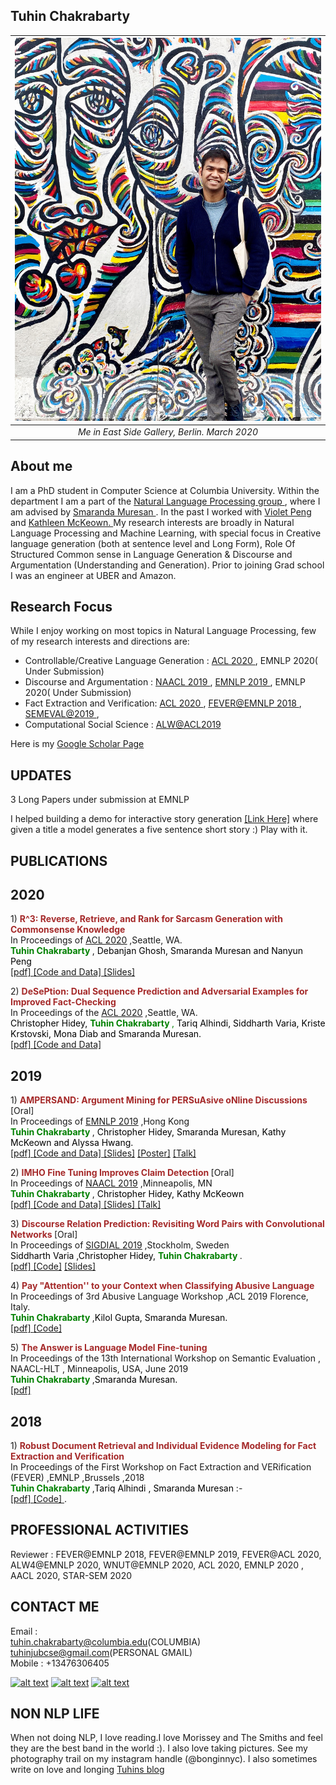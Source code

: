 ## Tuhin Chakrabarty

| ![berlin.jpeg](images/berlin.jpeg) | 
|:--:| 
| *Me in East Side Gallery, Berlin. March 2020* |


## About me
I am a PhD student in Computer Science at Columbia University. Within the department I am a part of the <a href="http://www.cs.columbia.edu/nlp/people.cgi"  title="Title">  Natural Language Processing group </a> , where I am advised by <a href="http://www.cs.columbia.edu/~smara/" title="Title">Smaranda Muresan </a>. In the past I worked with <a href="http://vnpeng.net/" title="Title"> Violet Peng </a> and <a href="http://www.cs.columbia.edu/~kathy/" title="Title"> Kathleen McKeown. </a>  My research interests are broadly in Natural Language Processing and Machine Learning, with special focus in Creative language generation (both at sentence level and Long Form), Role Of Structured Common sense in Language Generation  & Discourse and Argumentation (Understanding and Generation). Prior to joining Grad school I was an engineer at UBER and Amazon.


## Research Focus

While I enjoy working on most topics in Natural Language Processing, few of my research interests and directions are:

- Controllable/Creative Language Generation : <a href="https://www.aclweb.org/anthology/2020.acl-main.711.pdf" title="Title"> ACL 2020 </a>, EMNLP 2020( Under Submission)
- Discourse and Argumentation : <a href="https://www.aclweb.org/anthology/N19-1054.pdf" title="Title">
NAACL 2019 </a>, <a href="https://www.aclweb.org/anthology/D19-1291.pdf" title="Title">
EMNLP 2019 </a>, EMNLP 2020( Under Submission)
- Fact Extraction and Verification: <a href="https://www.aclweb.org/anthology/2020.acl-main.761.pdf" title="Title"> ACL 2020 </a> , <a href="http://aclweb.org/anthology/W18-5521.pdf" title="Title"> FEVER@EMNLP 2018 </a> , <a href="https://www.aclweb.org/anthology/S19-2200.pdf" title="Title"> SEMEVAL@2019 </a>  ,
- Computational Social Science : <a href="https://www.aclweb.org/anthology/W19-3508.pdf" title="Title"> ALW@ACL2019 </a>

Here is my <a href="https://scholar.google.com/citations?user=HCmFuo8AAAAJ&hl=en" title="Title"> Google Scholar Page </a>

## UPDATES
3 Long Papers under submission at EMNLP

I helped building a demo for interactive story generation <a href="https://cwc-story.isi.edu/" title="Title"> [Link Here]</a>  where given a title a model generates a five sentence short story :) Play with it.

## PUBLICATIONS

## 2020
<p> 1) <b><font color="brown"> R^3: Reverse, Retrieve, and Rank for Sarcasm Generation with Commonsense Knowledge </font> </b> <br>
 In Proceedings of <a href="https://acl2020.org/" title="Title"> <u>ACL 2020</u></a> ,Seattle, WA. <br> 
  <font color="green"> <b> Tuhin Chakrabarty </b> </font>, <font color="black">Debanjan Ghosh, Smaranda Muresan and Nanyun Peng </font><br> 
<a href="https://www.aclweb.org/anthology/2020.acl-main.711.pdf" title="Title">
[pdf] </a> 
<a href="https://github.com/tuhinjubcse/SarcasmGeneration-ACL2020" title="Title">
[Code and Data] </a>
<a href="https://github.com/tuhinjubcse/tuhinjubcse.github.io/blob/master/R%5E3.pptx
" title="Title">
 [Slides] </a> </p>


<p> 2) <b><font color="brown"> DeSePtion: Dual Sequence Prediction and Adversarial Examples for Improved Fact-Checking </font></b> <br>
 In Proceedings of the <a href="https://acl2020.org/" title="Title"> <u>ACL 2020</u></a> ,Seattle, WA. <br> 
 <font color="black">Christopher Hidey,</font> <font color="green"> <b> Tuhin Chakrabarty </b>,</font> <font color="black">Tariq Alhindi, Siddharth Varia, Kriste Krstovski, Mona Diab and Smaranda Muresan.</font><br> 
<a href="https://www.aclweb.org/anthology/2020.acl-main.761.pdf" title="Title">
[pdf] </a>
 <a href="https://github.com/tuhinjubcse/DeSePtion-ACL2020" title="Title">
[Code and Data] </a></p>

## 2019
<p> 1) <b> <font color="brown"> AMPERSAND: Argument Mining for PERSuAsive oNline Discussions</font> </b> [Oral]<br>
  In Proceedings of <a href="https://www.emnlp-ijcnlp2019.org/" title="Title"> <u>EMNLP 2019</u></a> ,Hong Kong <br>
 <font color="green"><b> Tuhin Chakrabarty </b></font>, <font color="black">Christopher Hidey, Smaranda Muresan, Kathy McKeown and Alyssa Hwang.</font><br> 
 <a href="https://www.aclweb.org/anthology/D19-1291.pdf" title="Title">
[pdf] </a>
<a href="https://github.com/tuhinjubcse/AMPERSAND-EMNLP2019" title="Title">
[Code and Data] </a>
<a href="https://github.com/tuhinjubcse/tuhinjubcse.github.io/blob/master/AMPERSAND_%20Argument%20Mining%20for%20PERSuAsive%20oNline%20%20Discussions-SM.pdf" title="Title">
  [Slides]</a>
<a href="https://github.com/tuhinjubcse/tuhinjubcse.github.io/blob/master/NYAS_AMPERSAND.pdf" title="Title">
  [Poster]</a>
<a href="https://vimeo.com/411304156" title="Title">
 [Talk] </a> </p>

<p> 2) <b> <font color="brown"> IMHO Fine Tuning Improves Claim Detection</font> </b> [Oral] <br>
In Proceedings of <a href="https://naacl2019.org/" title="Title"> <u>NAACL 2019</u></a> ,Minneapolis, MN <br>  
  <font color="green"><b> Tuhin Chakrabarty </b></font>, <font color="black">Christopher Hidey, Kathy McKeown</font><br>   
<a href="https://www.aclweb.org/anthology/N19-1054.pdf" title="Title">
[pdf] </a>
  <a href="https://github.com/tuhinjubcse/IMHO-NAACL2019" title="Title">
[Code and Data] </a>
<a href="https://github.com/tuhinjubcse/tuhinjubcse.github.io/blob/master/IMHO%20Fine-Tuning%20Improves%20Claim%20Detection%20.pdf" title="Title">
 [Slides] </a> 
<a href="https://vimeo.com/353455244" title="Title">
 [Talk] </a> 
</p>


<p> 3) <b> <font color="brown"> Discourse Relation Prediction: Revisiting Word Pairs with Convolutional Networks </font> </b> [Oral] <br>
  In Proceedings of <a href="https://sigdial.org/files/workshops/conference20/" title="Title"> <u>SIGDIAL 2019</u></a> ,Stockholm, Sweden <br> 
  <font color="black">Siddharth Varia  ,Christopher Hidey,</font> <font color="green"><b>Tuhin Chakrabarty </b></font>.<br> 
 <a href="https://www.aclweb.org/anthology/W19-5951.pdf" title="Title">
[pdf] </a>
<a href="https://github.com/siddharthvaria/WordPair-CNN" title="Title">
  [Code]</a>
<a href="http://www.cs.columbia.edu/~chidey/files/sigdial2019discourse.pdf" title="Title">
  [Slides]</a></p>

 <p> 4) <b> <font color="brown"> Pay "Attention'' to your Context when Classifying Abusive Language </font> </b> <br>
In Proceedings of 3rd Abusive Language Workshop ,ACL 2019  Florence, Italy. <br>  
 <font color="green"> <b> Tuhin Chakrabarty </b> </font>,<font color="black">Kilol Gupta, Smaranda Muresan.</font> <br> 
 <a href="https://www.aclweb.org/anthology/W19-3508.pdf" title="Title">
[pdf] </a> <a href="https://github.com/tuhinjubcse/ALW3-ACL2019" title="Title">
[Code] </a> </p>

<p> 5) <b> <font color="brown"> The Answer is Language Model Fine-tuning </font> </b> <br>
 In Proceedings of the 13th International Workshop on Semantic Evaluation , NAACL-HLT , Minneapolis, USA, June 2019  <br> 
  <font color="green"><b> Tuhin Chakrabarty </b></font> ,<font color="black">Smaranda Muresan.</font> <br> 
<a href="https://www.aclweb.org/anthology/S19-2200.pdf" title="Title">
[pdf] </a> </p>

## 2018
<p> 1) <b> <font color="brown">Robust Document Retrieval and Individual Evidence Modeling for Fact Extraction and Verification </font> </b> <br>
 In Proceedings of the First Workshop on Fact Extraction and VERification (FEVER) ,EMNLP ,Brussels ,2018  <br> 
  <font color="green"><b> Tuhin Chakrabarty </b> </font> ,<font color="black">Tariq Alhindi , Smaranda Muresan </font> :- <br> <a href="http://aclweb.org/anthology/W18-5521.pdf" title="Title"> [pdf] </a> <a href="https://github.com/tuhinjubcse/FEVER-EMNLP" title="Title"> 
[Code] </a>.</p>


## PROFESSIONAL ACTIVITIES
Reviewer : FEVER@EMNLP 2018, FEVER@EMNLP 2019, FEVER@ACL 2020, ALW4@EMNLP 2020, WNUT@EMNLP 2020, ACL 2020, EMNLP 2020 , AACL 2020, STAR-SEM 2020


## CONTACT ME
Email : <br/>
        tuhin.chakrabarty@columbia.edu(COLUMBIA)<br/>
        tuhinjubcse@gmail.com(PERSONAL GMAIL) <br/>
Mobile : +13476306405
 
<!-- Please don't remove this: Grab your social icons from https://github.com/carlsednaoui/gitsocial -->

<!-- display the social media buttons in your README -->

[![alt text][1.1]][1]
[![alt text][2.1]][2]
[![alt text][6.1]][6]


<!-- links to social media icons -->
<!-- no need to change these -->

<!-- icons with padding -->

[1.1]: http://i.imgur.com/tXSoThF.png (twitter icon with padding)
[2.1]: http://i.imgur.com/P3YfQoD.png (facebook icon with padding)
[6.1]: http://i.imgur.com/0o48UoR.png (github icon with padding)

<!-- icons without padding -->

[1.2]: http://i.imgur.com/wWzX9uB.png (twitter icon without padding)
[2.2]: http://i.imgur.com/fep1WsG.png (facebook icon without padding)
[6.2]: http://i.imgur.com/9I6NRUm.png (github icon without padding)


<!-- links to your social media accounts -->
<!-- update these accordingly -->

[1]: https://twitter.com/Tuhin66978276
[2]: https://www.facebook.com/tuhin.chakrabarty
[6]: https://github.com/tuhinjubcse

<!-- Please don't remove this: Grab your social icons from https://github.com/carlsednaoui/gitsocial -->


## NON NLP LIFE
When not doing NLP, I love reading.I love Morissey and The Smiths and feel they are the best band in the world :). I also love taking pictures. See my photography trail on my instagram handle (@bonginnyc). I also  sometimes write on love and longing <a href="https://bonginnyc.blogspot.com" title="Title"> Tuhins blog </a>
